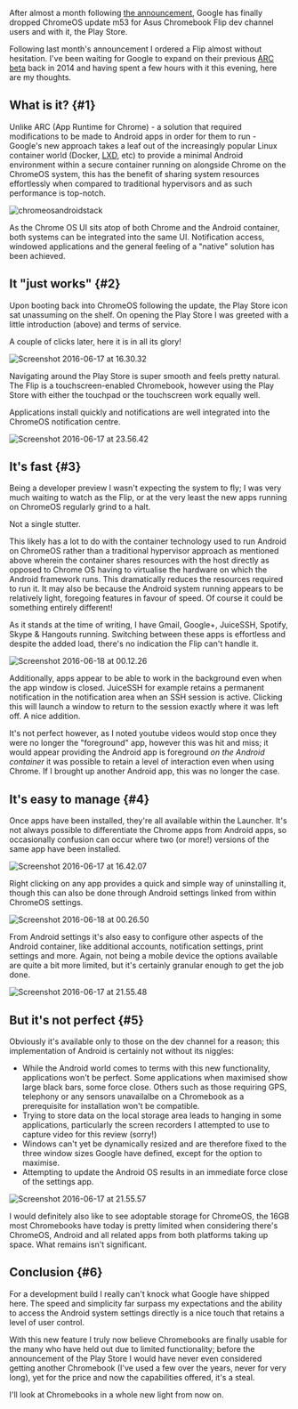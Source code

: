 <!---
title: "First look: Android apps on ChromeOS"
date: "2016-06-18"
categories:
  - "reviews"
tags:
  - "android"
  - "chrome"
  - "chromeos"
  - "google-play"
  - "m53"
  - "play-store"
--->

After almost a month following [the announcement](https://chrome.googleblog.com/2016/05/the-google-play-store-coming-to.html), Google has finally dropped ChromeOS update m53 for Asus Chromebook Flip dev channel users and with it, the Play Store.

Following last month's announcement I ordered a Flip almost without hesitation. I've been waiting for Google to expand on their previous [ARC beta](https://chrome.googleblog.com/2014/09/first-set-of-android-apps-coming-to.html) back in 2014 and having spent a few hours with it this evening, here are my thoughts.

## What is it? {#1}

Unlike ARC (App Runtime for Chrome) - a solution that required modifications to be made to Android apps in order for them to run - Google's new approach takes a leaf out of the increasingly popular Linux container world (Docker, [LXD](/tag/lxd), etc) to provide a minimal Android environment within a secure container running on alongside Chrome on the ChromeOS system, this has the benefit of sharing system resources effortlessly when compared to traditional hypervisors and as such performance is top-notch.

![chromeosandroidstack](/wp-content/uploads/2016/06/chromeosandroidstack.png)

As the Chrome OS UI sits atop of both Chrome and the Android container, both systems can be integrated into the same UI. Notification access, windowed applications and the general feeling of a "native" solution has been achieved.

## It "just works" {#2}

Upon booting back into ChromeOS following the update, the Play Store icon sat unassuming on the shelf. On opening the Play Store I was greeted with a little introduction (above) and terms of service.

A couple of clicks later, here it is in all its glory!

![Screenshot 2016-06-17 at 16.30.32](/wp-content/uploads/2016/06/Screenshot-2016-06-17-at-16.30.32.png)

Navigating around the Play Store is super smooth and feels pretty natural. The Flip is a touchscreen-enabled Chromebook, however using the Play Store with either the touchpad or the touchscreen work equally well.

Applications install quickly and notifications are well integrated into the ChromeOS notification centre.

![Screenshot 2016-06-17 at 23.56.42](/wp-content/uploads/2016/06/Screenshot-2016-06-17-at-23.56.42.png)

## It's fast {#3}

Being a developer preview I wasn't expecting the system to fly; I was very much waiting to watch as the Flip, or at the very least the new apps running on ChromeOS regularly grind to a halt.

Not a single stutter.

This likely has a lot to do with the container technology used to run Android on ChromeOS rather than a traditional hypervisor approach as mentioned above wherein the container shares resources with the host directly as opposed to Chrome OS having to virtualise the hardware on which the Android framework runs. This dramatically reduces the resources required to run it. It may also be because the Android system running appears to be relatively light, foregoing features in favour of speed. Of course it could be something entirely different!

As it stands at the time of writing, I have Gmail, Google+, JuiceSSH, Spotify, Skype & Hangouts running. Switching between these apps is effortless and despite the added load, there's no indication the Flip can't handle it.

![Screenshot 2016-06-18 at 00.12.26](/wp-content/uploads/2016/06/Screenshot-2016-06-18-at-00.12.26.png)

Additionally, apps appear to be able to work in the background even when the app window is closed. JuiceSSH for example retains a permanent notification in the notification area when an SSH session is active. Clicking this will launch a window to return to the session exactly where it was left off. A nice addition.

It's not perfect however, as I noted youtube videos would stop once they were no longer the "foreground" app, however this was hit and miss; it would appear providing the Android app is foreground _on the Android container_ it was possible to retain a level of interaction even when using Chrome. If I brought up another Android app, this was no longer the case.

## It's easy to manage {#4}

Once apps have been installed, they're all available within the Launcher. It's not always possible to differentiate the Chrome apps from Android apps, so occasionally confusion can occur where two (or more!) versions of the same app have been installed.

![Screenshot 2016-06-17 at 16.42.07](/wp-content/uploads/2016/06/Screenshot-2016-06-17-at-16.42.07.png)

Right clicking on any app provides a quick and simple way of uninstalling it, though this can also be done through Android settings linked from within ChromeOS settings.

![Screenshot 2016-06-18 at 00.26.50](/wp-content/uploads/2016/06/Screenshot-2016-06-18-at-00.26.50.png)

From Android settings it's also easy to configure other aspects of the Android container, like additional accounts, notification settings, print settings and more. Again, not being a mobile device the options available are quite a bit more limited, but it's certainly granular enough to get the job done.

![Screenshot 2016-06-17 at 21.55.48](/wp-content/uploads/2016/06/Screenshot-2016-06-17-at-21.55.48.png)

## But it's not perfect {#5}

Obviously it's available only to those on the dev channel for a reason; this implementation of Android is certainly not without its niggles:

- While the Android world comes to terms with this new functionality, applications won't be perfect. Some applications when maximised show large black bars, some force close. Others such as those requiring GPS, telephony or any sensors unavailalbe on a Chromebook as a prerequisite for installation won't be compatible.
- Trying to store data on the local storage area leads to hanging in some applications, particularly the screen recorders I attempted to use to capture video for this review (sorry!)
- Windows can't yet be dynamically resized and are therefore fixed to the three window sizes Google have defined, except for the option to maximise.
- Attempting to update the Android OS results in an immediate force close of the settings app.

![Screenshot 2016-06-17 at 21.55.57](/wp-content/uploads/2016/06/Screenshot-2016-06-17-at-21.55.57.png)

I would definitely also like to see adoptable storage for ChromeOS, the 16GB most Chromebooks have today is pretty limited when considering there's ChromeOS, Android and all related apps from both platforms taking up space. What remains isn't significant.

## Conclusion {#6}

For a development build I really can't knock what Google have shipped here. The speed and simplicity far surpass my expectations and the ability to access the Android system settings directly is a nice touch that retains a level of user control.

With this new feature I truly now believe Chromebooks are finally usable for the many who have held out due to limited functionality; before the announcement of the Play Store I would have never even considered getting another Chromebook (I've used a few over the years, never for very long), yet for the price and now the capabilities offered, it's a steal.

I'll look at Chromebooks in a whole new light from now on.
